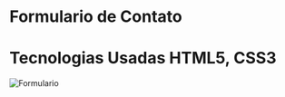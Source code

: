 # Formulario de Contato
 
# Tecnologias Usadas HTML5, CSS3

![Formulario](https://user-images.githubusercontent.com/102436341/228943347-2dc240aa-907c-4830-a043-1de6b0bc77f0.png)
